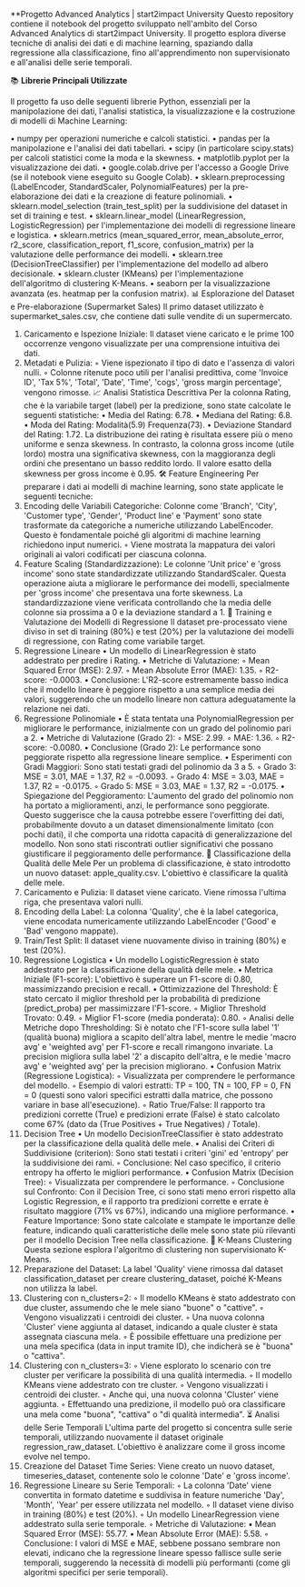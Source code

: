 **Progetto Advanced Analytics | start2impact University
Questo repository contiene il notebook del progetto sviluppato nell'ambito del Corso Advanced Analytics di start2impact University. Il progetto esplora diverse tecniche di analisi dei dati e di machine learning, spaziando dalla regressione alla classificazione, fino all'apprendimento non supervisionato e all'analisi delle serie temporali.

📚 **Librerie Principali Utilizzate**

Il progetto fa uso delle seguenti librerie Python, essenziali per la manipolazione dei dati, l'analisi statistica, la visualizzazione e la costruzione di modelli di Machine Learning:

• numpy per operazioni numeriche e calcoli statistici.
• pandas per la manipolazione e l'analisi dei dati tabellari.
• scipy (in particolare scipy.stats) per calcoli statistici come la moda e la skewness.
• matplotlib.pyplot per la visualizzazione dei dati.
• google.colab.drive per l'accesso a Google Drive (se il notebook viene eseguito su Google Colab).
• sklearn.preprocessing (LabelEncoder, StandardScaler, PolynomialFeatures) per la pre-elaborazione dei dati e la creazione di feature polinomiali.
• sklearn.model_selection (train_test_split) per la suddivisione del dataset in set di training e test.
• sklearn.linear_model (LinearRegression, LogisticRegression) per l'implementazione dei modelli di regressione lineare e logistica.
• sklearn.metrics (mean_squared_error, mean_absolute_error, r2_score, classification_report, f1_score, confusion_matrix) per la valutazione delle performance dei modelli.
• sklearn.tree (DecisionTreeClassifier) per l'implementazione del modello ad albero decisionale.
• sklearn.cluster (KMeans) per l'implementazione dell'algoritmo di clustering K-Means.
• seaborn per la visualizzazione avanzata (es. heatmap per la confusion matrix).
📊 Esplorazione del Dataset e Pre-elaborazione (Supermarket Sales)
Il primo dataset utilizzato è supermarket_sales.csv, che contiene dati sulle vendite di un supermercato.
1. Caricamento e Ispezione Iniziale: Il dataset viene caricato e le prime 100 occorrenze vengono visualizzate per una comprensione intuitiva dei dati.
2. Metadati e Pulizia:
    ◦ Viene ispezionato il tipo di dato e l'assenza di valori nulli.
    ◦ Colonne ritenute poco utili per l'analisi predittiva, come 'Invoice ID', 'Tax 5%', 'Total', 'Date', 'Time', 'cogs', 'gross margin percentage', vengono rimosse.
📈 Analisi Statistica Descrittiva
Per la colonna Rating, che è la variabile target (label) per la predizione, sono state calcolate le seguenti statistiche:
• Media del Rating: 6.78.
• Mediana del Rating: 6.8.
• Moda del Rating: Modalità(5.9) Frequenza(73).
• Deviazione Standard del Rating: 1.72.
La distribuzione dei rating è risultata essere più o meno uniforme e senza skewness.
In contrasto, la colonna gross income (utile lordo) mostra una significativa skewness, con la maggioranza degli ordini che presentano un basso reddito lordo. Il valore esatto della skewness per gross income è 0.95.
🛠️ Feature Engineering
Per preparare i dati ai modelli di machine learning, sono state applicate le seguenti tecniche:
1. Encoding delle Variabili Categoriche: Colonne come 'Branch', 'City', 'Customer type', 'Gender', 'Product line' e 'Payment' sono state trasformate da categoriche a numeriche utilizzando LabelEncoder. Questo è fondamentale poiché gli algoritmi di machine learning richiedono input numerici.
    ◦ Viene mostrata la mappatura dei valori originali ai valori codificati per ciascuna colonna.
2. Feature Scaling (Standardizzazione): Le colonne 'Unit price' e 'gross income' sono state standardizzate utilizzando StandardScaler. Questa operazione aiuta a migliorare le performance dei modelli, specialmente per 'gross income' che presentava una forte skewness. La standardizzazione viene verificata controllando che la media delle colonne sia prossima a 0 e la deviazione standard a 1.
🧪 Training e Valutazione dei Modelli di Regressione
Il dataset pre-processato viene diviso in set di training (80%) e test (20%) per la valutazione dei modelli di regressione, con Rating come variabile target.
1. Regressione Lineare
• Un modello di LinearRegression è stato addestrato per predire i Rating.
• Metriche di Valutazione:
    ◦ Mean Squared Error (MSE): 2.97.
    ◦ Mean Absolute Error (MAE): 1.35.
    ◦ R2-score: -0.0003.
• Conclusione: L'R2-score estremamente basso indica che il modello lineare è peggiore rispetto a una semplice media dei valori, suggerendo che un modello lineare non cattura adeguatamente la relazione nei dati.
2. Regressione Polinomiale
• È stata tentata una PolynomialRegression per migliorare le performance, inizialmente con un grado del polinomio pari a 2.
• Metriche di Valutazione (Grado 2):
    ◦ MSE: 2.99.
    ◦ MAE: 1.36.
    ◦ R2-score: -0.0080.
• Conclusione (Grado 2): Le performance sono peggiorate rispetto alla regressione lineare semplice.
• Esperimenti con Gradi Maggiori: Sono stati testati gradi del polinomio da 3 a 5.
    ◦ Grado 3: MSE = 3.01, MAE = 1.37, R2 = -0.0093.
    ◦ Grado 4: MSE = 3.03, MAE = 1.37, R2 = -0.0175.
    ◦ Grado 5: MSE = 3.03, MAE = 1.37, R2 = -0.0175.
• Spiegazione del Peggioramento: L'aumento del grado del polinomio non ha portato a miglioramenti, anzi, le performance sono peggiorate. Questo suggerisce che la causa potrebbe essere l'overfitting dei dati, probabilmente dovuto a un dataset dimensionalmente limitato (con pochi dati), il che comporta una ridotta capacità di generalizzazione del modello. Non sono stati riscontrati outlier significativi che possano giustificare il peggioramento delle performance.
🍎 Classificazione della Qualità delle Mele
Per un problema di classificazione, è stato introdotto un nuovo dataset: apple_quality.csv. L'obiettivo è classificare la qualità delle mele.
1. Caricamento e Pulizia: Il dataset viene caricato. Viene rimossa l'ultima riga, che presentava valori nulli.
2. Encoding della Label: La colonna 'Quality', che è la label categorica, viene encodata numericamente utilizzando LabelEncoder ('Good' e 'Bad' vengono mappate).
3. Train/Test Split: Il dataset viene nuovamente diviso in training (80%) e test (20%).
1. Regressione Logistica
• Un modello LogisticRegression è stato addestrato per la classificazione della qualità delle mele.
• Metrica Iniziale (F1-score): L'obiettivo è superare un F1-score di 0.80, massimizzando precision e recall.
• Ottimizzazione del Threshold: È stato cercato il miglior threshold per la probabilità di predizione (predict_proba) per massimizzare l'F1-score.
    ◦ Miglior Threshold Trovato: 0.49.
    ◦ Miglior F1-score (media ponderata): 0.80.
    ◦ Analisi delle Metriche dopo Thresholding: Si è notato che l'F1-score sulla label '1' (qualità buona) migliora a scapito dell'altra label, mentre le medie 'macro avg' e 'weighted avg' per F1-score e recall rimangono invariate. La precision migliora sulla label '2' a discapito dell'altra, e le medie 'macro avg' e 'weighted avg' per la precision migliorano.
• Confusion Matrix (Regressione Logistica):
    ◦ Visualizzata per comprendere le performance del modello.
    ◦ Esempio di valori estratti: TP = 100, TN = 100, FP = 0, FN = 0 (questi sono valori specifici estratti dalla matrice, che possono variare in base all'esecuzione).
    ◦ Ratio True/False: Il rapporto tra predizioni corrette (True) e predizioni errate (False) è stato calcolato come 67% (dato da (True Positives + True Negatives) / Totale).
2. Decision Tree
• Un modello DecisionTreeClassifier è stato addestrato per la classificazione della qualità delle mele.
• Analisi dei Criteri di Suddivisione (criterion): Sono stati testati i criteri 'gini' ed 'entropy' per la suddivisione dei rami.
    ◦ Conclusione: Nel caso specifico, il criterio entropy ha offerto le migliori performance.
• Confusion Matrix (Decision Tree):
    ◦ Visualizzata per comprendere le performance.
    ◦ Conclusione sul Confronto: Con il Decision Tree, ci sono stati meno errori rispetto alla Logistic Regression, e il rapporto tra predizioni corrette e errate è risultato maggiore (71% vs 67%), indicando una migliore performance.
• Feature Importance: Sono state calcolate e stampate le importanze delle feature, indicando quali caratteristiche delle mele sono state più rilevanti per il modello Decision Tree nella classificazione.
🧩 K-Means Clustering
Questa sezione esplora l'algoritmo di clustering non supervisionato K-Means.
1. Preparazione del Dataset: La label 'Quality' viene rimossa dal dataset classification_dataset per creare clustering_dataset, poiché K-Means non utilizza la label.
2. Clustering con n_clusters=2:
    ◦ Il modello KMeans è stato addestrato con due cluster, assumendo che le mele siano "buone" o "cattive".
    ◦ Vengono visualizzati i centroidi dei cluster.
    ◦ Una nuova colonna 'Cluster' viene aggiunta al dataset, indicando a quale cluster è stata assegnata ciascuna mela.
    ◦ È possibile effettuare una predizione per una mela specifica (data in input tramite ID), che indicherà se è "buona" o "cattiva".
3. Clustering con n_clusters=3:
    ◦ Viene esplorato lo scenario con tre cluster per verificare la possibilità di una qualità intermedia.
    ◦ Il modello KMeans viene addestrato con tre cluster.
    ◦ Vengono visualizzati i centroidi dei cluster.
    ◦ Anche qui, una nuova colonna 'Cluster' viene aggiunta.
    ◦ Effettuando una predizione, il modello può ora classificare una mela come "buona", "cattiva" o "di qualità intermedia".
⏳ Analisi delle Serie Temporali
L'ultima parte del progetto si concentra sulle serie temporali, utilizzando nuovamente il dataset originale regression_raw_dataset. L'obiettivo è analizzare come il gross income evolve nel tempo.
1. Creazione del Dataset Time Series: Viene creato un nuovo dataset, timeseries_dataset, contenente solo le colonne 'Date' e 'gross income'.
2. Regressione Lineare su Serie Temporali:
    ◦ La colonna 'Date' viene convertita in formato datetime e suddivisa in feature numeriche 'Day', 'Month', 'Year' per essere utilizzata nel modello.
    ◦ Il dataset viene diviso in training (80%) e test (20%).
    ◦ Un modello LinearRegression viene addestrato sulla serie temporale.
    ◦ Metriche di Valutazione:
        ▪ Mean Squared Error (MSE): 55.77.
        ▪ Mean Absolute Error (MAE): 5.58.
    ◦ Conclusione: I valori di MSE e MAE, sebbene possano sembrare non elevati, indicano che la regressione lineare spesso fallisce sulle serie temporali, suggerendo la necessità di modelli più performanti (come gli algoritmi specifici per serie temporali).
